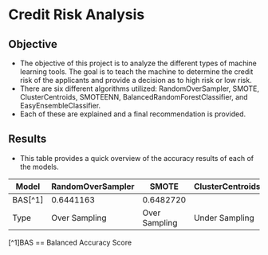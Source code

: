 # Credit Risk Analysis

## Objective
* The objective of this project is to analyze the different types of machine learning tools. The goal is to teach the machine to determine the credit risk of the applicants and provide a decision as to high risk or low risk.
* There are six different algorithms utilized: RandomOverSampler, SMOTE, ClusterCentroids, SMOTEENN, BalancedRandomForestClassifier, and EasyEnsembleClassifier.
* Each of these are explained and a final recommendation is provided. 

## Results
* This table provides a quick overview of the accuracy results of each of the models.

| Model       | RandomOverSampler   | SMOTE           | ClusterCentroids   | SMOTEENN            | BalancedRandomForestClassifier | EasyEnsembleClassifier |
| ----------- | ------------------- | --------------- | ------------------ | ------------------- | ------------------------------ | ---------------------- |
| BAS[^1]        | 0.6441163           | 0.6482720       || 0.6482720          | 0.5159904           | 0.7877673                      | 0.9254274              |
| Type        | Over Sampling       | Over Sampling   | Under Sampling     | Over/Under Sampling | Ensemble Learners              | Ensemble Learners      |
[^1]BAS == Balanced Accuracy Score